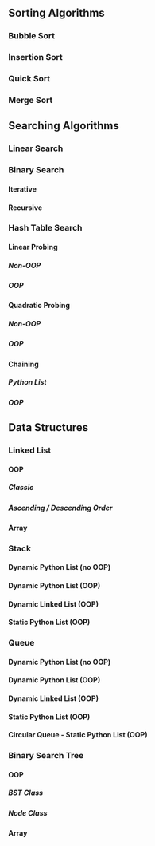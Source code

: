 ## Sorting Algorithms
### Bubble Sort
### Insertion Sort
### Quick Sort
### Merge Sort
## Searching Algorithms
### Linear Search
### Binary Search
#### Iterative
#### Recursive
### Hash Table Search
#### Linear Probing
##### Non-OOP
##### OOP
#### Quadratic Probing
##### Non-OOP
##### OOP
#### Chaining
##### Python List
##### OOP
## Data Structures
### Linked List
#### OOP
##### Classic
##### Ascending / Descending Order
#### Array
### Stack
#### Dynamic Python List (no OOP)
#### Dynamic Python List (OOP)
#### Dynamic Linked List (OOP)
#### Static Python List (OOP)
### Queue
#### Dynamic Python List (no OOP)
#### Dynamic Python List (OOP)
#### Dynamic Linked List (OOP)
#### Static Python List (OOP)
#### Circular Queue - Static Python List (OOP)
### Binary Search Tree
#### OOP
##### BST Class
##### Node Class
#### Array